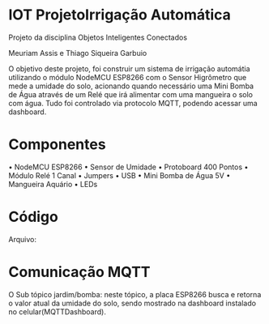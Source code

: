 # IOT ProjetoIrrigação Automática

Projeto da disciplina Objetos Inteligentes Conectados

Meuriam Assis e Thiago Siqueira Garbuio

O objetivo deste projeto, foi construir um sistema de irrigação automátia utilizando o módulo NodeMCU ESP8266 com o Sensor Higrômetro que mede a umidade do solo, acionando quando necessário uma Mini Bomba de Água através de um Relé que irá alimentar com uma mangueira o solo com água. Tudo foi controlado via protocolo MQTT, podendo acessar uma dashboard.

# Componentes

•	NodeMCU ESP8266
•	Sensor de Umidade
•	Protoboard 400 Pontos
•	Módulo Relé 1 Canal
•	Jumpers
•	USB
•	Mini Bomba de Água 5V
•	Mangueira Aquário
•	LEDs

# Código

Arquivo: 

# Comunicação MQTT

O Sub tópico jardim/bomba: neste tópico, a placa ESP8266 busca e retorna o valor atual da umidade do solo, sendo mostrado na dashboard instalado no celular(MQTTDashboard).
